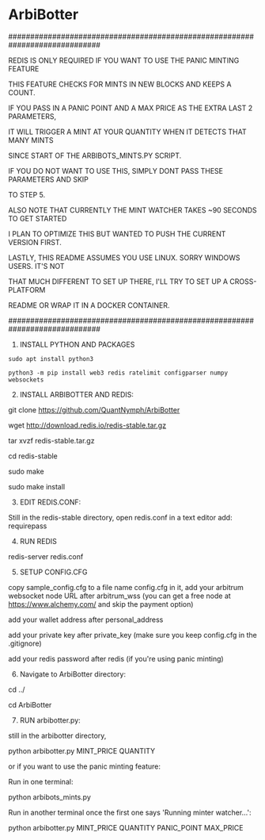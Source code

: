 # ArbiBotter

#############################################################################

REDIS IS ONLY REQUIRED IF YOU WANT TO USE THE PANIC MINTING FEATURE

THIS FEATURE CHECKS FOR MINTS IN NEW BLOCKS AND KEEPS A COUNT.

IF YOU PASS IN A PANIC POINT AND A MAX PRICE AS THE EXTRA LAST 2 PARAMETERS,

IT WILL TRIGGER A MINT AT YOUR QUANTITY WHEN IT DETECTS THAT MANY MINTS

SINCE START OF THE ARBIBOTS_MINTS.PY SCRIPT.

IF YOU DO NOT WANT TO USE THIS, SIMPLY DONT PASS THESE PARAMETERS AND SKIP

TO STEP 5.



ALSO NOTE THAT CURRENTLY THE MINT WATCHER TAKES ~90 SECONDS TO GET STARTED

I PLAN TO OPTIMIZE THIS BUT WANTED TO PUSH THE CURRENT VERSION FIRST. 


LASTLY, THIS README ASSUMES YOU USE LINUX. SORRY WINDOWS USERS. IT'S NOT 

THAT MUCH DIFFERENT TO SET UP THERE, I'LL TRY TO SET UP A CROSS-PLATFORM

README OR WRAP IT IN A DOCKER CONTAINER.

#############################################################################


1) INSTALL PYTHON AND PACKAGES

```
sudo apt install python3

python3 -m pip install web3 redis ratelimit configparser numpy websockets
```

2) INSTALL ARBIBOTTER AND REDIS:

git clone https://github.com/QuantNymph/ArbiBotter

wget http://download.redis.io/redis-stable.tar.gz

tar xvzf redis-stable.tar.gz

cd redis-stable

sudo make

sudo make install

3) EDIT REDIS.CONF:

Still in the redis-stable directory, open redis.conf in a text editor add: requirepass

4) RUN REDIS

redis-server redis.conf

5) SETUP CONFIG.CFG

copy sample_config.cfg to a file name config.cfg in it, add your arbitrum websocket node URL after arbitrum_wss (you can get a free node at https://www.alchemy.com/ and skip the payment option) 

add your wallet address after personal_address 

add your private key after private_key (make sure you keep config.cfg in the .gitignore) 

add your redis password after redis (if you're using panic minting)

6) Navigate to ArbiBotter directory:

cd ../

cd ArbiBotter

7) RUN arbibotter.py:

still in the arbibotter directory, 

python arbibotter.py MINT_PRICE QUANTITY 

or if you want to use the panic minting feature: 

Run in one terminal:

python arbibots_mints.py

Run in another terminal once the first one says 'Running  minter watcher...':

python arbibotter.py MINT_PRICE QUANTITY PANIC_POINT MAX_PRICE
